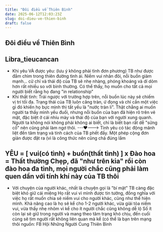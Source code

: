 ```yaml
---
title: "Đôi điều về Thiên Bình"
date: 2025-06-12T12:03:23Z
slug: doi-dieu-ve-thien-binh
draft: false
---
```


## Đôi điều về Thiên Bình

## Libra_tieucancan

- Khi yêu VÀ được yêu: (lưu ý
không phải tình đơn phương) TB
như được đắm chìm trong thiên
đường tình ái. Niềm vui nhân đôi,
nỗi buồn giảm mạnh... cử chỉ và
thái độ của TB sẽ nhẹ nhàng,
phóng khoáng và dí dỏm hơn rất
nhiều so với bình thường. Có thể
thấy, họ muốn cho tất cả mọi
người biết rằng họ đang "in
relationship" 
- Khi thất tình: Trái ngược với
trường hợp trên, nỗi buồn lúc này
sẽ chiếm vị trí tối đa. Trạng thái
của TB luôn căng tràn, ứ đọng và
chỉ cần một việc gì đó khiến họ
bực mình thì tất yếu là "nước tràn
li". Thật chẳng ai muốn người ta
thấy mình yếu đuối, nhưng nỗi
buồn của bạn đã hiện rõ trên vẻ
mặt, đặc biệt ở cái nhíu mày và
thái độ của bạn với người xung
quanh. Người ta không nói không
phải không ai biết, chỉ là biết bạn
rất dễ "sửng cồ" nên cũng phải
làm ngơ thôi.
---♥---> Tình yêu có tác động
mãnh liệt đến tâm trạng và tính
cách của TB phết đấy. Một phép
cộng đơn giản được đặt ra (vì là
công thức nên cũng chả đúng lắm

YÊU = [ vui(có tình) + buồn(thất
tình) ] x Đào hoa = Thất thường
Chẹp, đã "như trên kia" rồi còn
đào hoa đa tình, mọi người chắc
cũng phải làm quen dần với tính
khí này của TB thôi 
----------
- Với chuyện của người khác, nhất
là chuyện gọi là "bí mật" TB càng
đặc biệt khó giữ cái miệng  Họ
rất vui vì mình được tin tưởng,
đồng nghĩa với việc họ rất muốn
chia sẻ niềm vui cho người khác,
cũng như thể hiện mình. Khả năng
cao là họ sẽ kể cho 1-2 người
khác, vừa giải tỏa niềm vui, vừa
thấy nhẹ nhõm vì kể cho ít người
chắc cũng không dễ lộ  Số ít
còn lại sẽ giữ trong người và
mang theo tâm trạng khó chịu,
đến cuối cùng sẽ tìm người rất
không liên quan mà kể (có thể là
bạn trên mạng thôi
nguồn: FB Hội Những Người Cung Thiên Bình
